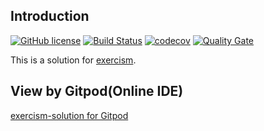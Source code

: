 ## Introduction

[![GitHub license](https://img.shields.io/github/license/crane-yuan/exercism-solution.svg)](https://github.com/crane-yuan/exercism-solution/blob/master/LICENSE) [![Build Status](https://travis-ci.org/crane-yuan/exercism-solution.svg?branch=master)](https://travis-ci.org/crane-yuan/exercism-solution) [![codecov](https://codecov.io/gh/crane-yuan/exercism-solution/branch/master/graph/badge.svg)](https://codecov.io/gh/crane-yuan/exercism-solution) [![Quality Gate](https://sonarcloud.io/api/project_badges/measure?project=EtfjfzeZA&metric=alert_status)](https://sonarcloud.io/dashboard?id=EtfjfzeZA)

This is a solution for [exercism](http://exercism.io/).

## View by Gitpod(Online IDE)
[exercism-solution for Gitpod](https://gitpod.io/#https://github.com/craneyuan/exercism-solution)

